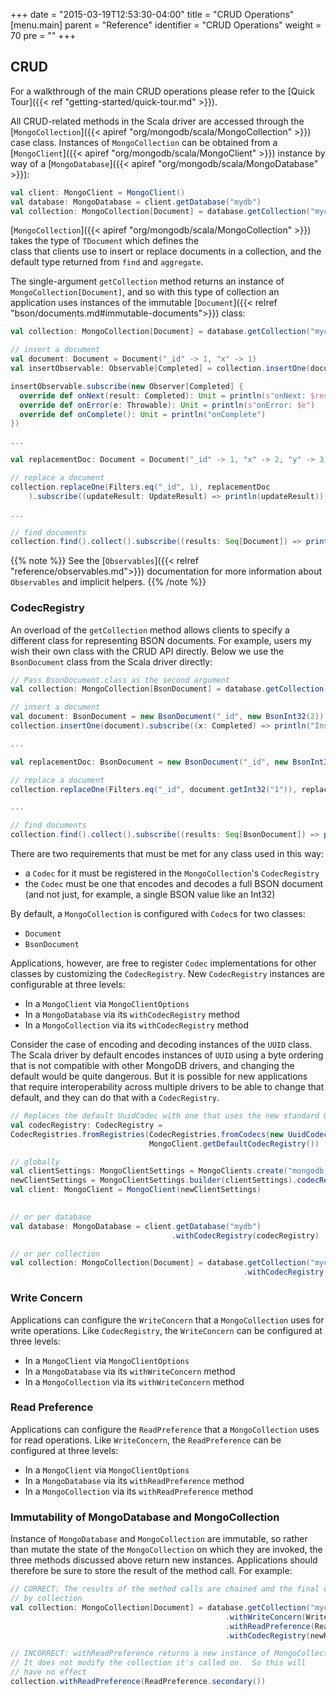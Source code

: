 +++
date = "2015-03-19T12:53:30-04:00"
title = "CRUD Operations"
[menu.main]
    parent = "Reference"
    identifier = "CRUD Operations"
    weight = 70
    pre = "<i class='fa'></i>"
+++


## CRUD

For a walkthrough of the main CRUD operations please refer to the [Quick Tour]({{< ref "getting-started/quick-tour.md" >}}).

All CRUD-related methods in the Scala driver are accessed through the 
[`MongoCollection`]({{< apiref "org/mongodb/scala/MongoCollection" >}}) case class.  Instances of 
`MongoCollection` can be obtained from a [`MongoClient`]({{< apiref "org/mongodb/scala/MongoClient" >}}) instance by way of a
[`MongoDatabase`]({{< apiref "org/mongodb/scala/MongoDatabase" >}}):

```scala
val client: MongoClient = MongoClient()
val database: MongoDatabase = client.getDatabase("mydb")
val collection: MongoCollection[Document] = database.getCollection("mycoll")
```

[`MongoCollection`]({{< apiref "org/mongodb/scala/MongoCollection" >}}) takes the type of `TDocument` which defines the  
class that clients use to insert or replace documents in a collection, and the default type returned from `find` and `aggregate`.
 
The single-argument `getCollection` method returns an instance of `MongoCollection[Document]`, and so with this type of collection 
an application uses instances of the immutable [`Document`]({{< relref "bson/documents.md#immutable-documents">}}) class:

```scala
val collection: MongoCollection[Document] = database.getCollection("mycoll")

// insert a document
val document: Document = Document("_id" -> 1, "x" -> 1)
val insertObservable: Observable[Completed] = collection.insertOne(document)

insertObservable.subscribe(new Observer[Completed] {
  override def onNext(result: Completed): Unit = println(s"onNext: $result")
  override def onError(e: Throwable): Unit = println(s"onError: $e")
  override def onComplete(): Unit = println("onComplete")
})

...

val replacementDoc: Document = Document("_id" -> 1, "x" -> 2, "y" -> 3)

// replace a document
collection.replaceOne(Filters.eq("_id", 1), replacementDoc
    ).subscribe((updateResult: UpdateResult) => println(updateResult))

...

// find documents
collection.find().collect().subscribe((results: Seq[Document]) => println(s"Found: #${results.size}"))
```

{{% note %}}
See the [`Observables`]({{< relref "reference/observables.md">}}) documentation for more information about `Observables` and implicit helpers.
{{% /note %}}

### CodecRegistry

An overload of the `getCollection` method allows clients to specify a different class for representing BSON documents.  For example, 
users my wish their own class with the CRUD API directly. Below we use the `BsonDocument` class from the Scala driver directly:

```scala
// Pass BsonDocument.class as the second argument
val collection: MongoCollection[BsonDocument] = database.getCollection("mycoll", BsonDocument.class)

// insert a document
val document: BsonDocument = new BsonDocument("_id", new BsonInt32(2)).append("x", new BsonInt32(1))
collection.insertOne(document).subscribe((x: Completed) => println("Inserted"))

...

val replacementDoc: BsonDocument = new BsonDocument("_id", new BsonInt32(2)).append("x", new BsonInt32(2)).append("y", new BsonInt32(3))

// replace a document
collection.replaceOne(Filters.eq("_id", document.getInt32("1")), replacementDoc).subscribe((updateResult: UpdateResult) => println(updateResult))

...

// find documents
collection.find().collect().subscribe((results: Seq[BsonDocument]) => println(s"Found BsonDocuments: #${results.size}"))
```

There are two requirements that must be met for any class used in this way:

- a `Codec` for it must be registered in the `MongoCollection`'s `CodecRegistry`
- the `Codec` must be one that encodes and decodes a full BSON document (and not just, for example, a single BSON value like an Int32)

By default, a `MongoCollection` is configured with `Codec`s for two classes:
 
- `Document`
- `BsonDocument`

Applications, however, are free to register `Codec` implementations for other classes by customizing the `CodecRegistry`.  New 
`CodecRegistry` instances are configurable at three levels:

- In a `MongoClient` via `MongoClientOptions`
- In a `MongoDatabase` via its `withCodecRegistry` method
- In a `MongoCollection` via its `withCodecRegistry` method

Consider the case of encoding and decoding instances of the `UUID` class.  The Scala driver by default encodes instances of `UUID` using a
byte ordering that is not compatible with other MongoDB drivers, and changing the default would be quite dangerous.  But it is 
possible for new applications that require interoperability across multiple drivers to be able to change that default, and they can do 
that with a `CodecRegistry`.   

```scala
// Replaces the default UuidCodec with one that uses the new standard UUID representation
val codecRegistry: CodecRegistry = 
CodecRegistries.fromRegistries(CodecRegistries.fromCodecs(new UuidCodec(UuidRepresentation.STANDARD)),
                               MongoClient.getDefaultCodecRegistry())

// globally
val clientSettings: MongoClientSettings = MongoClients.create("mongodb://localhost").getSettings()
newClientSettings = MongoClientSettings.builder(clientSettings).codecRegistry(codecRegistry).build()
val client: MongoClient = MongoClient(newClientSettings)
 

// or per database
val database: MongoDatabase = client.getDatabase("mydb")
                                    .withCodecRegistry(codecRegistry)

// or per collection
val collection: MongoCollection[Document] = database.getCollection("mycoll")
                                                    .withCodecRegistry(codecRegistry)
```


### Write Concern

Applications can configure the `WriteConcern` that a `MongoCollection` uses for write operations.  Like `CodecRegistry`, the 
`WriteConcern` can be configured at three levels:

- In a `MongoClient` via `MongoClientOptions`
- In a `MongoDatabase` via its `withWriteConcern` method
- In a `MongoCollection` via its `withWriteConcern` method


### Read Preference

Applications can configure the `ReadPreference` that a `MongoCollection` uses for read operations.  Like `WriteConcern`, the 
`ReadPreference` can be configured at three levels:

- In a `MongoClient` via `MongoClientOptions`
- In a `MongoDatabase` via its `withReadPreference` method
- In a `MongoCollection` via its `withReadPreference` method

### Immutability of MongoDatabase and MongoCollection

Instance of `MongoDatabase` and `MongoCollection` are immutable, so rather than mutate the state of the `MongoCollection` on which they
are invoked, the three methods discussed above return new instances.  Applications should therefore be sure to store the result of the 
method call.  For example:

```scala
// CORRECT: The results of the method calls are chained and the final one is referenced 
// by collection 
val collection: MongoCollection[Document] = database.getCollection("mycoll")
                                                .withWriteConcern(WriteConcern.JOURNALED)
                                                .withReadPreference(ReadPreference.primary())
                                                .withCodecRegistry(newRegistry)

// INCORRECT: withReadPreference returns a new instance of MongoCollection
// It does not modify the collection it's called on.  So this will
// have no effect
collection.withReadPreference(ReadPreference.secondary())
```

